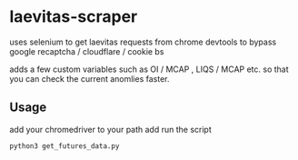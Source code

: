 # laevitas-scraper

uses selenium to get laevitas requests from chrome devtools to bypass google recaptcha / cloudflare / cookie bs

adds a few custom variables such as OI / MCAP , LIQS / MCAP etc. so that you can check the current anomlies faster.

## Usage

add your chromedriver to your path add run the script

```bash
python3 get_futures_data.py
```
